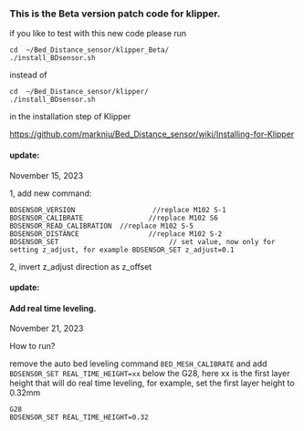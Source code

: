 
### This is the Beta version patch code for klipper.

if you like to test with this new code please run
```
cd  ~/Bed_Distance_sensor/klipper_Beta/
./install_BDsensor.sh
```
instead of 
```
cd  ~/Bed_Distance_sensor/klipper/
./install_BDsensor.sh
```

in the installation step of Klipper

https://github.com/markniu/Bed_Distance_sensor/wiki/Installing-for-Klipper



#### update:
November 15, 2023

1, add new command:
```
BDSENSOR_VERSION                   //replace M102 S-1
BDSENSOR_CALIBRATE                //replace M102 S6 
BDSENSOR_READ_CALIBRATION  //replace M102 S-5 
BDSENSOR_DISTANCE                 //replace M102 S-2 
BDSENSOR_SET                           // set value, now only for setting z_adjust, for example BDSENSOR_SET z_adjust=0.1

```
2, invert z_adjust direction as z_offset



#### update: 
#### Add real time leveling. 
November 21, 2023

How to run?   

remove the auto bed leveling command  `BED_MESH_CALIBRATE` and add `BDSENSOR_SET REAL_TIME_HEIGHT=xx` below the G28, here xx is the first layer height that will do real time leveling, for example, set the first layer height to 0.32mm

```
G28
BDSENSOR_SET REAL_TIME_HEIGHT=0.32

```


